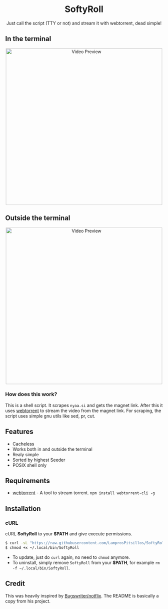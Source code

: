 <h1 align="center">SoftyRoll</h1>
<p align="center">Just call the script (TTY or not) and stream it with webtorrent, dead simple!</p>

## In the terminal
<p align="center">
<img src="./TTY.gif" alt="Video Preview" width="500px">
</p>

## Outside the terminal
<p align="center">
<img src="./noTTY.gif" alt="Video Preview" width="500px">
</p>

### How does this work?

This is a shell script. It scrapes `nyaa.si` and gets the magnet link.
After this it uses [webtorrent](https://webtorrent.io/) to stream the video from the magnet link.
For scraping, the script uses simple gnu utils like sed, pr, cut.

## Features 

+ Cacheless
+ Works both in and outside the terminal
+ Realy simple 
+ Sorted by highest Seeder
+ POSIX shell only

## Requirements

* [webtorrent](https://webtorrent.io/) - A tool to stream torrent. `npm install webtorrent-cli -g`

## Installation

### cURL
cURL **SoftyRoll** to your **$PATH** and give execute permissions.

```sh
$ curl -sL "https://raw.githubusercontent.com/LamprosPitsillos/SoftyRoll/main/SoftyRoll" -o ~/.local/bin/SoftyRoll
$ chmod +x ~/.local/bin/SoftyRoll
```
- To update, just do `curl` again, no need to `chmod` anymore.
- To uninstall, simply remove `SoftyRoll` from your **$PATH**, for example `rm -f ~/.local/bin/SoftyRoll`.

## Credit 
This was heavily inspired by [Bugswriter/notflix](https://github.com/Bugswriter/notflix/blob/master/README.md).
The README is basically a copy from his project.
